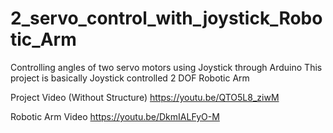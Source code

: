 # 2_servo_control_with_joystick_Robotic_Arm

Controlling angles of two servo motors using Joystick through Arduino
This project is basically Joystick controlled 2 DOF Robotic Arm

Project Video (Without Structure)
https://youtu.be/QTO5L8_ziwM

Robotic Arm Video
https://youtu.be/DkmIALFyO-M

